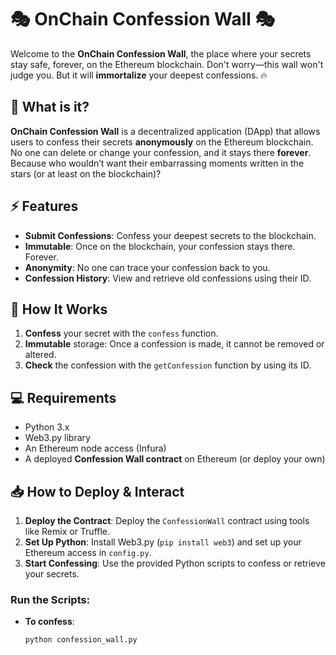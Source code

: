 # 🎭 OnChain Confession Wall 🎭

Welcome to the **OnChain Confession Wall**, the place where your secrets stay safe, forever, on the Ethereum blockchain. Don't worry—this wall won't judge you. But it will **immortalize** your deepest confessions. 🔥

## 🚨 What is it?

**OnChain Confession Wall** is a decentralized application (DApp) that allows users to confess their secrets **anonymously** on the Ethereum blockchain. No one can delete or change your confession, and it stays there **forever**. Because who wouldn’t want their embarrassing moments written in the stars (or at least on the blockchain)?

## ⚡ Features

- **Submit Confessions**: Confess your deepest secrets to the blockchain.
- **Immutable**: Once on the blockchain, your confession stays there. Forever.
- **Anonymity**: No one can trace your confession back to you.
- **Confession History**: View and retrieve old confessions using their ID.

## 📜 How It Works

1. **Confess** your secret with the `confess` function.
2. **Immutable** storage: Once a confession is made, it cannot be removed or altered.
3. **Check** the confession with the `getConfession` function by using its ID.

## 💻 Requirements

- Python 3.x
- Web3.py library
- An Ethereum node access (Infura)
- A deployed **Confession Wall contract** on Ethereum (or deploy your own)
  
## 📥 How to Deploy & Interact

1. **Deploy the Contract**: Deploy the `ConfessionWall` contract using tools like Remix or Truffle.
2. **Set Up Python**: Install Web3.py (`pip install web3`) and set up your Ethereum access in `config.py`.
3. **Start Confessing**: Use the provided Python scripts to confess or retrieve your secrets.

### Run the Scripts:

- **To confess**:
  ```bash
  python confession_wall.py

